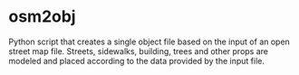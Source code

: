 # osm2obj
Python script that creates a single object file based on the input of an open street map file. Streets, sidewalks, building, trees and other props are modeled and placed according to the data provided by the input file.
